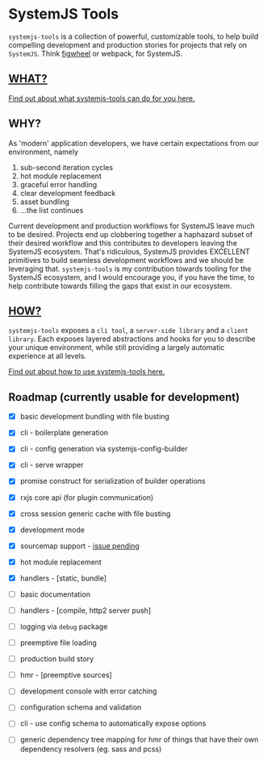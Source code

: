 # SystemJS Tools
`systemjs-tools` is a collection of powerful, customizable tools,
to help build compelling development and production stories for projects
that rely on `SystemJS`. Think [figwheel](https://github.com/bhauman/lein-figwheel)
or webpack, for SystemJS.

## [WHAT?](./docs/what.md)
[Find out about what systemjs-tools can do for you here.](./docs/what.md)

## WHY?
As 'modern' application developers, we have certain expectations from
our environment, namely

1. sub-second iteration cycles
2. hot module replacement
3. graceful error handling
4. clear development feedback
5. asset bundling
6. ...the list continues

Current development and production workflows for SystemJS leave much to
be desired. Projects end up clobbering together a haphazard subset of
their desired workflow and this contributes to developers leaving the
SystemJS ecosystem. That's ridiculous, SystemJS provides EXCELLENT
primitives to build seamless development workflows and we should be
leveraging that. `systemjs-tools` is my contribution towards tooling for
the SystemJS ecosystem, and I would encourage you, if you have the time,
to help contribute towards filling the gaps that exist in our ecosystem.

## [HOW?](./docs/how.md)
`systemjs-tools` exposes a `cli tool`, a `server-side library` and a `client
library`. Each exposes layered abstractions and hooks for you to describe
your unique environment, while still providing a largely automatic
experience at all levels.

[Find out about how to use systemjs-tools here.](./docs/how.md)

## Roadmap (currently usable for development)
- [x] basic development bundling with file busting
- [x] cli - boilerplate generation
- [x] cli - config generation via systemjs-config-builder
- [x] cli - serve wrapper
- [x] promise construct for serialization of builder operations
- [x] rxjs core api (for plugin communication)
- [x] cross session generic cache with file busting
- [x] development mode
- [x] sourcemap support - [issue pending](https://github.com/systemjs/builder/issues/754)
- [x] hot module replacement
- [x] handlers - [static, bundle]
- [ ] basic documentation
- [ ] handlers - [compile, http2 server push]
- [ ] logging via `debug` package
- [ ] preemptive file loading
- [ ] production build story
- [ ] hmr - [preemptive sources]
- [ ] development console with error catching
- [ ] configuration schema and validation
- [ ] cli - use config schema to automatically expose options
- [ ] generic dependency tree mapping for hmr of things that have their
      own dependency resolvers (eg. sass and pcss)

